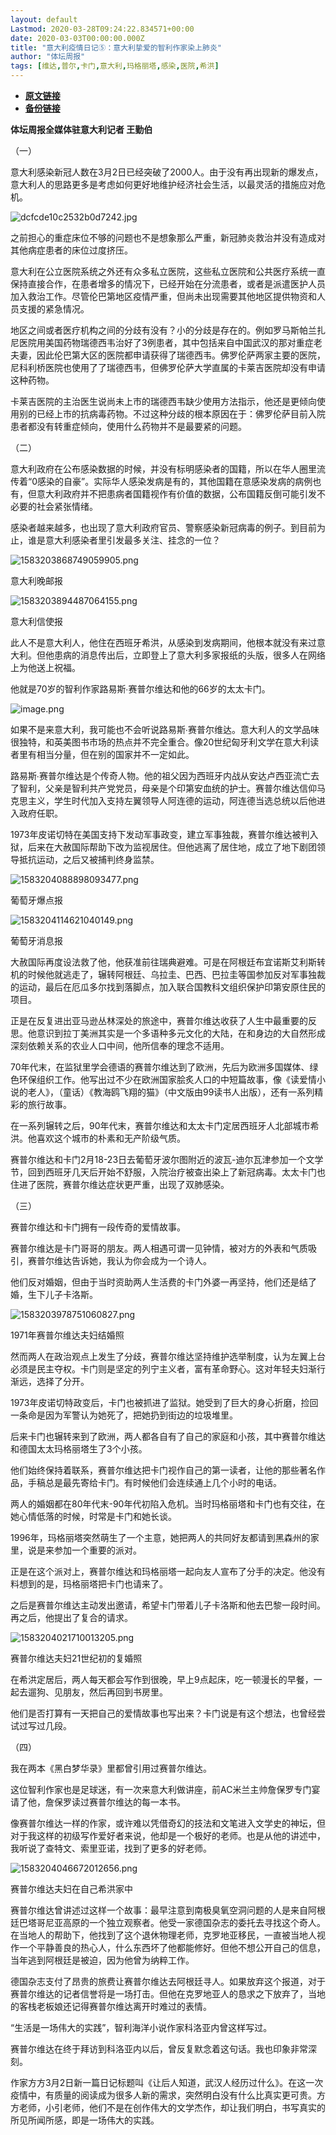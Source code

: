 ```yaml
---
layout: default
Lastmod: 2020-03-28T09:24:22.834571+00:00
date: 2020-03-03T00:00:00.000Z
title: "意大利疫情日记⑤：意大利挚爱的智利作家染上肺炎"
author: "体坛周报"
tags: [维达,普尔,卡门,意大利,玛格丽塔,感染,医院,希洪]
---
```


* [**原文链接**](http://www.titan24.com/publish/app/data/2020/03/03/307054/os_news.html)
* [**备份链接**](http://archive.ph/fGKvo)


**体坛周报全媒体驻意大利记者 王勤伯**

（一）

意大利感染新冠人数在3月2日已经突破了2000人。由于没有再出现新的爆发点，意大利人的思路更多是考虑如何更好地维护经济社会生活，以最灵活的措施应对危机。

![dcfcde10c2532b0d7242.jpg](/images/post/82ac3d638ffcd237710105dd57005360.jpg)

之前担心的重症床位不够的问题也不是想象那么严重，新冠肺炎救治并没有造成对其他病症患者的床位过度挤压。

意大利在公立医院系统之外还有众多私立医院，这些私立医院和公共医疗系统一直保持直接合作，在患者增多的情况下，已经开始在分流患者，或者是派遣医护人员加入救治工作。尽管伦巴第地区疫情严重，但尚未出现需要其他地区提供物资和人员支援的紧急情况。

地区之间或者医疗机构之间的分歧有没有？小的分歧是存在的。例如罗马斯帕兰扎尼医院用美国药物瑞德西韦治好了3例患者，其中包括来自中国武汉的那对重症老夫妻，因此伦巴第大区的医院都申请获得了瑞德西韦。佛罗伦萨两家主要的医院，尼科利桥医院也使用了了瑞德西韦，但佛罗伦萨大学直属的卡莱吉医院却没有申请这种药物。

卡莱吉医院的主治医生说尚未上市的瑞德西韦缺少使用方法指示，他还是更倾向使用别的已经上市的抗病毒药物。不过这种分歧的根本原因在于：佛罗伦萨目前入院患者都没有转重症倾向，使用什么药物并不是最要紧的问题。

（二）

意大利政府在公布感染数据的时候，并没有标明感染者的国籍，所以在华人圈里流传着“0感染的自豪”。实际华人感染发病是有的，其他国籍在意感染发病的病例也有，但意大利政府并不把患病者国籍视作有价值的数据，公布国籍反倒可能引发不必要的社会紧张情绪。

感染者越来越多，也出现了意大利政府官员、警察感染新冠病毒的例子。到目前为止，谁是意大利感染者里引发最多关注、挂念的一位？

![1583203868749059905.png](/images/post/772a1b38272df47c77bcca75e5efdfad.png@!img01)

意大利晚邮报

![1583203894487064155.png](/images/post/fb1ed994ced052a8b9895fd3d4c37053.png@!img01)

意大利信使报

此人不是意大利人，他住在西班牙希洪，从感染到发病期间，他根本就没有来过意大利。但他患病的消息传出后，立即登上了意大利多家报纸的头版，很多人在网络上为他送上祝福。

他就是70岁的智利作家路易斯∙赛普尔维达和他的66岁的太太卡门。

![image.png](/images/post/fcef0a25751be56b4ce12a5c61c41bb9.png)

如果不是来意大利，我可能也不会听说路易斯∙赛普尔维达。意大利人的文学品味很独特，和英美图书市场的热点并不完全重合。像20世纪匈牙利文学在意大利读者里有相当分量，但在别的国家并不一定如此。

路易斯∙赛普尔维达是个传奇人物。他的祖父因为西班牙内战从安达卢西亚流亡去了智利，父亲是智利共产党党员，母亲是个印第安血统的护士。赛普尔维达信仰马克思主义，学生时代加入支持左翼领导人阿连德的运动，阿连德当选总统以后他进入政府任职。

1973年皮诺切特在美国支持下发动军事政变，建立军事独裁，赛普尔维达被判入狱，后来在大赦国际帮助下改为监视居住。但他逃离了居住地，成立了地下剧团领导抵抗运动，之后又被捕判终身监禁。

![1583204088898093477.png](/images/post/ea34752ef2af627d90a95256324ef765.png@!img01)

葡萄牙爆点报

![1583204114621040149.png](/images/post/0d567af514d14455bfd2f2d7dfa43960.png@!img01)

葡萄牙消息报

大赦国际再度设法救了他，他获准前往瑞典避难。可是在阿根廷布宜诺斯艾利斯转机的时候他就逃走了，辗转阿根廷、乌拉圭、巴西、巴拉圭等国参加反对军事独裁的运动，最后在厄瓜多尔找到落脚点，加入联合国教科文组织保护印第安原住民的项目。

正是在反复进出亚马逊丛林深处的旅途中，赛普尔维达收获了人生中最重要的反思。他意识到拉丁美洲其实是一个多语种多元文化的大陆，在和身边的大自然形成深刻依赖关系的农业人口中间，他所信奉的理念不适用。

70年代末，在监狱里学会德语的赛普尔维达到了欧洲，先后为欧洲多国媒体、绿色环保组织工作。他写出过不少在欧洲国家脍炙人口的中短篇故事，像《读爱情小说的老人》，（童话）《教海鸥飞翔的猫》（中文版由99读书人出版），还有一系列精彩的旅行故事。

在一系列辗转之后，90年代末，赛普尔维达和太太卡门定居西班牙人北部城市希洪。他喜欢这个城市的朴素和无产阶级气质。

赛普尔维达和卡门2月18-23日去葡萄牙波尔图附近的波瓦-迪尔瓦津参加一个文学节，回到西班牙几天后开始不舒服，入院治疗被查出染上了新冠病毒。太太卡门也住进了医院，赛普尔维达症状更严重，出现了双肺感染。

（三）

赛普尔维达和卡门拥有一段传奇的爱情故事。

赛普尔维达是卡门哥哥的朋友。两人相遇可谓一见钟情，被对方的外表和气质吸引，赛普尔维达告诉她，我认为你会成为一个诗人。

他们反对婚姻，但由于当时资助两人生活费的卡门外婆一再坚持，他们还是结了婚，生下儿子卡洛斯。

![1583203978751060827.png](/images/post/1926714bc33a93a0fc5b02e55ab21cd8.png)

1971年赛普尔维达夫妇结婚照

然而两人在政治观点上发生了分歧，赛普尔维达坚持维护选举制度，认为左翼上台必须是民主夺权。卡门则是坚定的列宁主义者，富有革命野心。这对年轻夫妇渐行渐远，选择了分开。

1973年皮诺切特政变后，卡门也被抓进了监狱。她受到了巨大的身心折磨，捡回一条命是因为军警认为她死了，把她扔到街边的垃圾堆里。

后来卡门也辗转来到了欧洲，两人都各自有了自己的家庭和小孩，其中赛普尔维达和德国太太玛格丽塔生了3个小孩。

他们始终保持着联系，赛普尔维达把卡门视作自己的第一读者，让他的那些著名作品，手稿总是最先寄给卡门。有时候他们会连续通上几个小时的电话。

两人的婚姻都在80年代末-90年代初陷入危机。当时玛格丽塔和卡门也有交往，在她心情低落的时候，时常是卡门和她长谈。

1996年，玛格丽塔突然萌生了一个主意，她把两人的共同好友都请到黑森州的家里，说是来参加一个重要的派对。

正是在这个派对上，赛普尔维达和玛格丽塔一起向友人宣布了分手的决定。他没有料想到的是，玛格丽塔把卡门也请来了。

之后是赛普尔维达主动发出邀请，希望卡门带着儿子卡洛斯和他去巴黎一段时间。再之后，他提出了复合的请求。

![1583204021710013205.png](/images/post/cd1c5b9c249550cc82f64c06382e90d6.png)

赛普尔维达夫妇21世纪初的复婚照

在希洪定居后，两人每天都会写作到很晚，早上9点起床，吃一顿漫长的早餐，一起去遛狗、见朋友，然后再回到书房里。

他们是否打算有一天把自己的爱情故事也写出来？卡门说是有这个想法，也曾经尝试过写过几段。

（四）

我在两本《黑白梦华录》里都曾引用过赛普尔维达。

这位智利作家也是足球迷，有一次来意大利做讲座，前AC米兰主帅詹保罗专门宴请了他，詹保罗读过赛普尔维达的每一本书。

像赛普尔维达一样的作家，或许难以凭借奇幻的技法和文笔进入文学史的神坛，但对于我这样的初级写作爱好者来说，他却是一个极好的老师。也是从他的讲述中，我听说了查特文、索里亚诺，找到了更多的好老师。

![1583204046672012656.png](/images/post/08890dcc995271598a4c9d790a605278.png)

赛普尔维达夫妇在自己希洪家中

赛普尔维达曾讲述过这样一个故事：最早注意到南极臭氧空洞问题的人是来自阿根廷巴塔哥尼亚高原的一个独立观察者。他受一家德国杂志的委托去寻找这个奇人。在当地人的帮助下，他找到了这个退休物理老师，克罗地亚移民，一直被当地人视作一个平静善良的热心人，什么东西坏了他都能修好。但他不想公开自己的信息，当年逃到阿根廷是被迫，因为他曾为纳粹工作。

德国杂志支付了昂贵的旅费让赛普尔维达去阿根廷寻人。如果放弃这个报道，对于赛普尔维达的记者信誉将是一场打击。但他在克罗地亚人的恳求之下放弃了，当地的客栈老板娘还记得赛普尔维达离开时难过的表情。

“生活是一场伟大的实践”，智利海洋小说作家科洛亚内曾这样写过。

赛普尔维达在终于拜访到科洛亚内以后，曾反复默念着这句话。我也印象非常深刻。

作家方方3月2日新一篇日记标题叫《让后人知道，武汉人经历过什么》。在这一次疫情中，有质量的阅读成为很多人新的需求，突然明白没有什么比真实更可贵。方方老师，小引老师，他们不是在创作伟大的文学杰作，却让我们明白，书写真实的所见所闻所感，即是一场伟大的实践。

